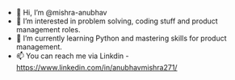 - 👋 Hi, I’m @mishra-anubhav
- 👀 I’m interested in problem solving, coding stuff and product management roles.
- 🌱 I’m currently learning Python and mastering skills for product management.
- 📫 You can reach me via Linkdin - https://www.linkedin.com/in/anubhavmishra271/

<!---
mishra-anubhav/mishra-anubhav is a ✨ special ✨ repository because its `README.md` (this file) appears on your GitHub profile.
You can click the Preview link to take a look at your changes.
--->
